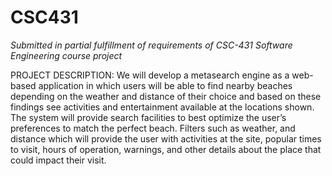 # CSC431
*Submitted in partial fulfillment of requirements of CSC-431 Software Engineering course project*

PROJECT DESCRIPTION:
We will develop a metasearch engine as a web-based application in which users will be able to find nearby beaches depending on the weather and distance of their choice and based on these findings see activities and entertainment available at the locations shown.  The system will provide search facilities to best optimize the user’s preferences to match the perfect beach. Filters such as weather, and distance which will provide the user with activities at the site, popular times to visit, hours of operation, warnings, and other details about the place that could impact their visit.
